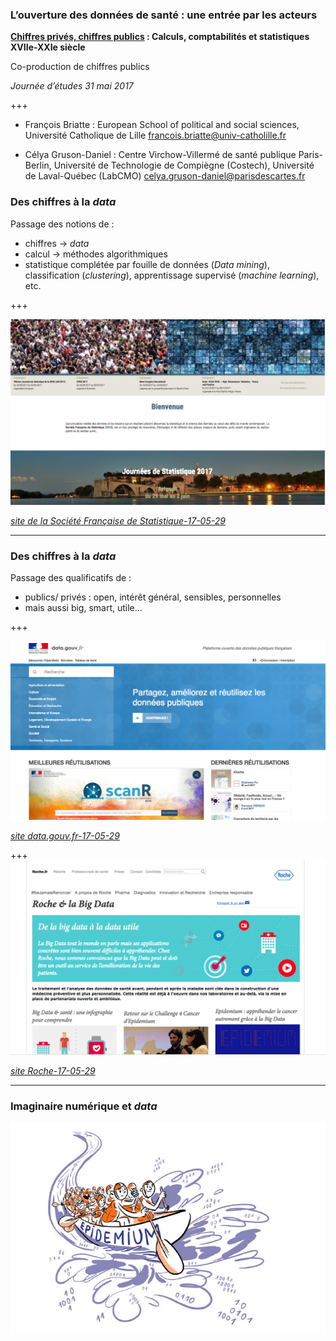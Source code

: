 ### L’ouverture des données de santé : une entrée par les acteurs


**[Chiffres privés, chiffres publics](https://chiffres.hypotheses.org) : Calculs, comptabilités et statistiques XVIIe-XXIe siècle**

Co-production de chiffres publics

*Journée d’études 31 mai 2017*


+++

- François Briatte :  European School of political and social sciences, Université Catholique de Lille [francois.briatte@univ-catholille.fr](francois.briatte@univ-catholille.fr )

- Célya Gruson-Daniel : Centre Virchow-Villermé de santé publique Paris-Berlin, Université de Technologie de Compiègne (Costech), Université de Laval-Québec (LabCMO) [celya.gruson-daniel@parisdescartes.fr](celya.gruson-daniel@parisdescartes.fr)


### Des chiffres à la *data*

Passage des notions de :
- chiffres ->  *data*
- calcul -> méthodes algorithmiques
- statistique complétée par fouille de données (*Data mining*), classification (*clustering*), apprentissage supervisé (*machine learning*), etc.

+++

![SFdS](./img/sfds.png)

*[site de la Société Française de Statistique-17-05-29](https://www.sfds.asso.fr/)*

---

### Des chiffres à la *data*

Passage des qualificatifs de :  

- publics/ privés  : open, intérêt général, sensibles, personnelles
- mais aussi big, smart, utile...

+++

![Data.gouv.fr](./img/data_gouv.png)

*[site data.gouv.fr-17-05-29](http://www.data.gouv.fr/fr/)*

+++
![Roche_bigdata](./img/roche_bigdata.png)

*[site Roche-17-05-29](http://www.roche.fr/innovation-recherche-medicale/big-data-sante.html)*

--- 

### Imaginaire numérique et *data*

![Epidemium](./img/epidemium_flot.png)
